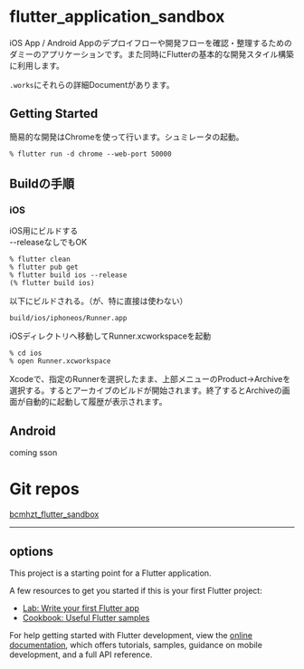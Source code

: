 # flutter_application_sandbox
iOS App / Android Appのデプロイフローや開発フローを確認・整理するためのダミーのアプリケーションです。また同時にFlutterの基本的な開発スタイル構築に利用します。  

`.works`にそれらの詳細Documentがあります。

## Getting Started

簡易的な開発はChromeを使って行います。シュミレータの起動。
```
% flutter run -d chrome --web-port 50000
```

## Buildの手順

### iOS

iOS用にビルドする  
--releaseなしでもOK
```
% flutter clean
% flutter pub get
% flutter build ios --release
(% flutter build ios)
```
以下にビルドされる。（が、特に直接は使わない）
```
build/ios/iphoneos/Runner.app
```
iOSディレクトリへ移動してRunner.xcworkspaceを起動
```
% cd ios
% open Runner.xcworkspace
```
Xcodeで、指定のRunnerを選択したまま、上部メニューのProduct->Archiveを選択する。するとアーカイブのビルドが開始されます。終了するとArchiveの画面が自動的に起動して履歴が表示されます。



## Android
coming sson

# Git repos

[bcmhzt_flutter_sandbox](https://github.com/bcmhzt/bcmhzt_flutter_sandbox)









------
##  options

This project is a starting point for a Flutter application.

A few resources to get you started if this is your first Flutter project:

- [Lab: Write your first Flutter app](https://docs.flutter.dev/get-started/codelab)
- [Cookbook: Useful Flutter samples](https://docs.flutter.dev/cookbook)

For help getting started with Flutter development, view the
[online documentation](https://docs.flutter.dev/), which offers tutorials,
samples, guidance on mobile development, and a full API reference.